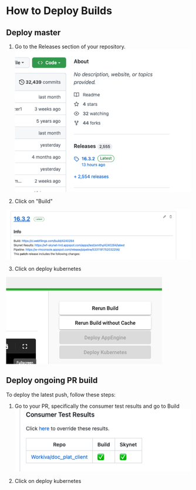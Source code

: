 # How to Deploy Builds
## Deploy master
1. Go to the Releases section of your repository.
![Release section](../../img/pasted_img_20230125105714.png)

2. Click on "Build"

![Click build](../../img/pasted_img_20230125110208.png)

3. Click on deploy kubernetes

![deploy kubernetes](../../img/pasted_img_20230125110247.png)


## Deploy ongoing PR build
To deploy the latest push, follow these steps: 

1. Go to your PR, specifically the consumer test results and go to Build
![Click build here](../../img/pasted_img_20230125110508.png)

2. Click on deploy kubernetes

